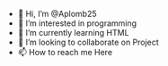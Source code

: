 - 👋 Hi, I’m @Aplomb25
- 👀 I’m interested in programming
- 🌱 I’m currently learning HTML
- 💞️ I’m looking to collaborate on Project
- 📫 How to reach me Here

<!---
Aplomb25/Aplomb25 is a ✨ special ✨ repository because its `README.md` (this file) appears on your GitHub profile.
You can click the Preview link to take a look at your changes.
--->
